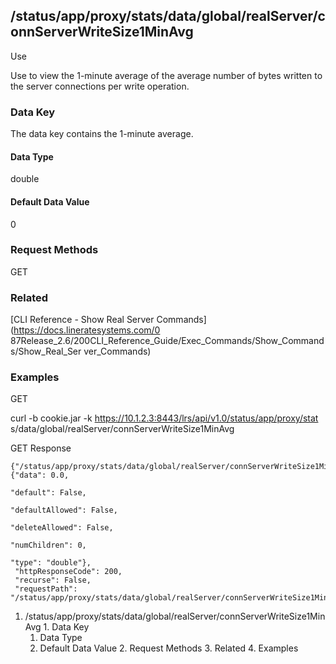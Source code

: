 ## /status/app/proxy/stats/data/global/realServer/connServerWriteSize1MinAvg

Use

Use to view the 1-minute average of the average number of bytes written to the
server connections per write operation.

### Data Key

The data key contains the 1-minute average.

#### Data Type

double

#### Default Data Value

0

### Request Methods

GET

### Related

[CLI Reference - Show Real Server Commands](https://docs.lineratesystems.com/0
87Release_2.6/200CLI_Reference_Guide/Exec_Commands/Show_Commands/Show_Real_Ser
ver_Commands)

### Examples

GET

curl -b cookie.jar -k https://10.1.2.3:8443/lrs/api/v1.0/status/app/proxy/stat
s/data/global/realServer/connServerWriteSize1MinAvg

GET Response

    
    
    {"/status/app/proxy/stats/data/global/realServer/connServerWriteSize1MinAvg": {"data": 0.0,
                                                                                    "default": False,
                                                                                    "defaultAllowed": False,
                                                                                    "deleteAllowed": False,
                                                                                    "numChildren": 0,
                                                                                    "type": "double"},
     "httpResponseCode": 200,
     "recurse": False,
     "requestPath": "/status/app/proxy/stats/data/global/realServer/connServerWriteSize1MinAvg"}
    

  1. /status/app/proxy/stats/data/global/realServer/connServerWriteSize1MinAvg
    1. Data Key
      1. Data Type
      2. Default Data Value
    2. Request Methods
    3. Related
    4. Examples

